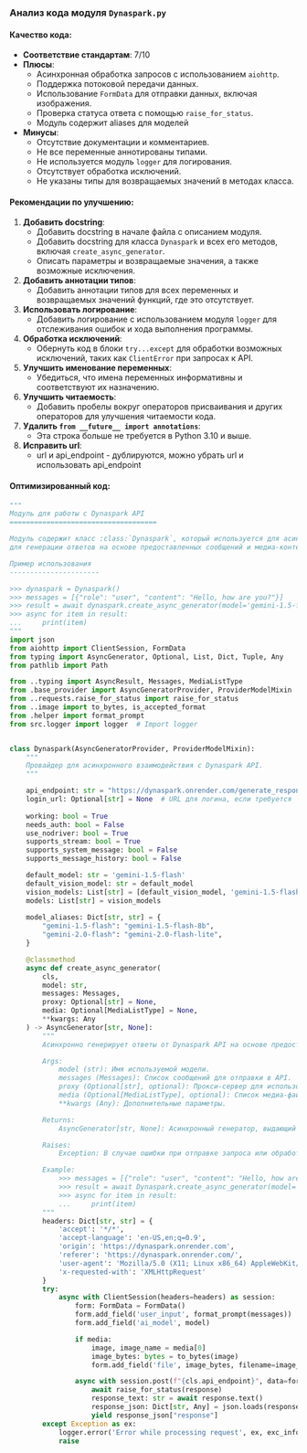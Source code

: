 ### **Анализ кода модуля `Dynaspark.py`**

#### **Качество кода**:
- **Соответствие стандартам**: 7/10
- **Плюсы**:
  - Асинхронная обработка запросов с использованием `aiohttp`.
  - Поддержка потоковой передачи данных.
  - Использование `FormData` для отправки данных, включая изображения.
  - Проверка статуса ответа с помощью `raise_for_status`.
  - Модуль содержит aliases для моделей
- **Минусы**:
  - Отсутствие документации и комментариев.
  - Не все переменные аннотированы типами.
  - Не используется модуль `logger` для логирования.
  - Отсутствует обработка исключений.
  - Не указаны типы для возвращаемых значений в методах класса.

#### **Рекомендации по улучшению**:
1.  **Добавить docstring**:
    - Добавить docstring в начале файла с описанием модуля.
    - Добавить docstring для класса `Dynaspark` и всех его методов, включая `create_async_generator`.
    - Описать параметры и возвращаемые значения, а также возможные исключения.
2.  **Добавить аннотации типов**:
    - Добавить аннотации типов для всех переменных и возвращаемых значений функций, где это отсутствует.
3.  **Использовать логирование**:
    - Добавить логирование с использованием модуля `logger` для отслеживания ошибок и хода выполнения программы.
4.  **Обработка исключений**:
    - Обернуть код в блоки `try...except` для обработки возможных исключений, таких как `ClientError` при запросах к API.
5.  **Улучшить именование переменных**:
    - Убедиться, что имена переменных информативны и соответствуют их назначению.
6.  **Улучшить читаемость**:
    - Добавить пробелы вокруг операторов присваивания и других операторов для улучшения читаемости кода.
7.  **Удалить `from __future__ import annotations`**:
    - Эта строка больше не требуется в Python 3.10 и выше.
8.  **Исправить url**:
    - url и api_endpoint - дублируются, можно убрать url и использовать api_endpoint

#### **Оптимизированный код**:

```python
"""
Модуль для работы с Dynaspark API
====================================

Модуль содержит класс :class:`Dynaspark`, который используется для асинхронного взаимодействия с Dynaspark API
для генерации ответов на основе предоставленных сообщений и медиа-контента.

Пример использования
----------------------

>>> dynaspark = Dynaspark()
>>> messages = [{"role": "user", "content": "Hello, how are you?"}]
>>> result = await dynaspark.create_async_generator(model='gemini-1.5-flash', messages=messages)
>>> async for item in result:
...     print(item)
"""
import json
from aiohttp import ClientSession, FormData
from typing import AsyncGenerator, Optional, List, Dict, Tuple, Any
from pathlib import Path

from ..typing import AsyncResult, Messages, MediaListType
from .base_provider import AsyncGeneratorProvider, ProviderModelMixin
from ..requests.raise_for_status import raise_for_status
from ..image import to_bytes, is_accepted_format
from .helper import format_prompt
from src.logger import logger  # Import logger


class Dynaspark(AsyncGeneratorProvider, ProviderModelMixin):
    """
    Провайдер для асинхронного взаимодействия с Dynaspark API.
    """

    api_endpoint: str = "https://dynaspark.onrender.com/generate_response"
    login_url: Optional[str] = None  # URL для логина, если требуется
    
    working: bool = True
    needs_auth: bool = False
    use_nodriver: bool = True
    supports_stream: bool = True
    supports_system_message: bool = False
    supports_message_history: bool = False

    default_model: str = 'gemini-1.5-flash'
    default_vision_model: str = default_model
    vision_models: List[str] = [default_vision_model, 'gemini-1.5-flash-8b', 'gemini-2.0-flash', 'gemini-2.0-flash-lite']
    models: List[str] = vision_models
    
    model_aliases: Dict[str, str] = {
        "gemini-1.5-flash": "gemini-1.5-flash-8b",
        "gemini-2.0-flash": "gemini-2.0-flash-lite",
    }

    @classmethod
    async def create_async_generator(
        cls,
        model: str,
        messages: Messages,
        proxy: Optional[str] = None,
        media: Optional[MediaListType] = None,
        **kwargs: Any
    ) -> AsyncGenerator[str, None]:
        """
        Асинхронно генерирует ответы от Dynaspark API на основе предоставленных сообщений и медиа-контента.

        Args:
            model (str): Имя используемой модели.
            messages (Messages): Список сообщений для отправки в API.
            proxy (Optional[str], optional): Прокси-сервер для использования при подключении к API. По умолчанию None.
            media (Optional[MediaListType], optional): Список медиа-файлов для отправки в API. По умолчанию None.
            **kwargs (Any): Дополнительные параметры.

        Returns:
            AsyncGenerator[str, None]: Асинхронный генератор, выдающий ответы от API.

        Raises:
            Exception: В случае ошибки при отправке запроса или обработке ответа от API.

        Example:
            >>> messages = [{"role": "user", "content": "Hello, how are you?"}]
            >>> result = await Dynaspark.create_async_generator(model='gemini-1.5-flash', messages=messages)
            >>> async for item in result:
            ...     print(item)
        """
        headers: Dict[str, str] = {
            'accept': '*/*',
            'accept-language': 'en-US,en;q=0.9',
            'origin': 'https://dynaspark.onrender.com',
            'referer': 'https://dynaspark.onrender.com/',
            'user-agent': 'Mozilla/5.0 (X11; Linux x86_64) AppleWebKit/537.36 (KHTML, like Gecko) Chrome/133.0.0.0 Safari/537.36',
            'x-requested-with': 'XMLHttpRequest'
        }
        try:
            async with ClientSession(headers=headers) as session:
                form: FormData = FormData()
                form.add_field('user_input', format_prompt(messages))
                form.add_field('ai_model', model)

                if media:
                    image, image_name = media[0]
                    image_bytes: bytes = to_bytes(image)
                    form.add_field('file', image_bytes, filename=image_name, content_type=is_accepted_format(image_bytes))

                async with session.post(f"{cls.api_endpoint}", data=form, proxy=proxy) as response:
                    await raise_for_status(response)
                    response_text: str = await response.text()
                    response_json: Dict[str, Any] = json.loads(response_text)
                    yield response_json["response"]
        except Exception as ex:
            logger.error('Error while processing request', ex, exc_info=True)
            raise